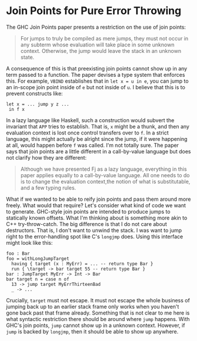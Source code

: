 # Join Points for Pure Error Throwing 

The GHC Join Points paper presents a restriction on the use of
join points:

> For jumps to truly be compiled as mere jumps, they must not occur
> in any subterm whose evaluation will take place in some unknown context.
> Otherwise, the jump would leave the stack in an unknown state.

A consequence of this  is that preexisting join points cannot show up in
any term passed to a function. The paper devises a type system that enforces
this. For example, `VBIND` establishes that in `let x = u in e`, you can jump
to an in-scope join point inside of `e` but not inside of `u`. I believe that
this is to prevent constructs like:

    let x = ... jump y z ...
     in f x

In a lazy language like Haskell, such a construction would subvert the
invariant that `APP` tries to establish. That is, `x` might be a thunk, and
then any evaluation context is lost once control transfers over to `f`.
In a strict language, this might actually be alright since the jump, if it
were happening at all, would happen before `f` was called. I'm not totally sure.
The paper says that join points are a little different in a call-by-value
language but does not clarify how they are different:

> Although we have presented Fj as a lazy language, everything in this paper
> applies equally to a call-by-value language. All one needs to do is to
> change the evaluation context,the notion of what is substitutable, and
> a few typing rules.

What if we wanted to be able to reify join points and pass them around more
freely. What would that require? Let's consider what kind of code we
want to generate. GHC-style join points are intended to produce jumps
to statically known offsets. What I'm thinking about is something more
akin to C++ try-throw-catch. The big difference is that I do not care
about destructors. That is, I don't want to unwind the stack. I was
want to jump right to the error-handling spot like C's `longjmp` does.
Using this interface might look like this:

    foo : Bar
    foo = withLongJumpTarget
      having { target (x : MyErr) = ... -- return type Bar }
      run { \target -> bar target 55 -- return type Bar }
    bar : JumpTarget MyErr -> Int -> Bar
    bar target n = case n of
      13 -> jump target MyErrThirteenBad
      _ -> ...

Crucially, `target` must not escape. It must not escape the whole business
of jumping back up to an earlier stack frame only works when you haven't
gone back past that frame already. Something that is not clear to me
here is what syntactic restriction there should be around where `jump`
happens. With GHC's join points, `jump` cannot show up in a unknown context.
However, if `jump` is backed by `longjmp`, then it should be able to show
up anywhere.
